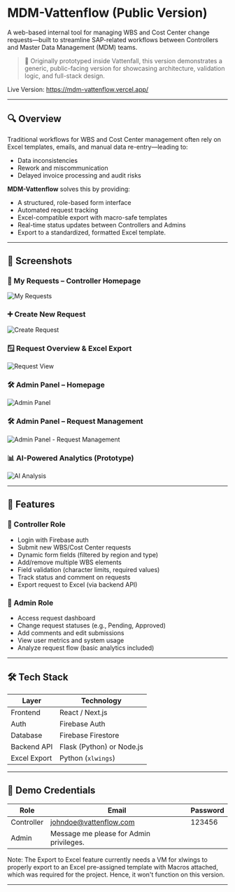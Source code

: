 # MDM-Vattenflow (Public Version)

A web-based internal tool for managing WBS and Cost Center change requests—built to streamline SAP-related workflows between Controllers and Master Data Management (MDM) teams.

> 🚀 Originally prototyped inside Vattenfall, this version demonstrates a generic, public-facing version for showcasing architecture, validation logic, and full-stack design.

Live Version: https://mdm-vattenflow.vercel.app/

---

## 🔍 Overview

Traditional workflows for WBS and Cost Center management often rely on Excel templates, emails, and manual data re-entry—leading to:
- Data inconsistencies
- Rework and miscommunication
- Delayed invoice processing and audit risks

**MDM-Vattenflow** solves this by providing:
- A structured, role-based form interface
- Automated request tracking
- Excel-compatible export with macro-safe templates
- Real-time status updates between Controllers and Admins
- Export to a standardized, formatted Excel template.

---

## 📸 Screenshots


### 🧾 My Requests – Controller Homepage  
![My Requests](./Screenshots/Homepage.png)

### ➕ Create New Request  
![Create Request](./Screenshots/Create-Request.png)

### 🪟 Request Overview & Excel Export
![Request View](./Screenshots/Request-View.png)

### 🛠️ Admin Panel – Homepage  
![Admin Panel](./Screenshots/Admin-Panel.png)

### 🛠️ Admin Panel – Request Management  
![Admin Panel - Request Management](./Screenshots/Admin-Panel%20Requests.png)

### 📊 AI-Powered Analytics (Prototype)  
![AI Analysis](./Screenshots/AI-Analysis.png)

---

## 🧩 Features

### 🎫 Controller Role
- Login with Firebase auth
- Submit new WBS/Cost Center requests
- Dynamic form fields (filtered by region and type)
- Add/remove multiple WBS elements
- Field validation (character limits, required values)
- Track status and comment on requests
- Export request to Excel (via backend API)

### 🔧 Admin Role
- Access request dashboard
- Change request statuses (e.g., Pending, Approved)
- Add comments and edit submissions
- View user metrics and system usage
- Analyze request flow (basic analytics included)

---

## 🛠 Tech Stack

| Layer        | Technology          |
|--------------|---------------------|
| Frontend     | React / Next.js     |
| Auth         | Firebase Auth       |
| Database     | Firebase Firestore  |
| Backend API  | Flask (Python) or Node.js |
| Excel Export | Python (`xlwings`) |

---

## 🔐 Demo Credentials

| Role       | Email                | Password     |
|------------|----------------------|--------------|
| Controller | johndoe@vattenflow.com | 123456     |
| Admin      | Message me please for Admin privileges. |

Note: The Export to Excel feature currently needs a VM for xlwings to properly export to an Excel pre-assigned template with Macros attached, which was required for the project. Hence, it won't function on this version.

---
